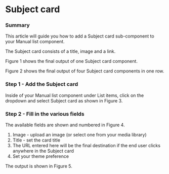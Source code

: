 # Subject card

### Summary <a href="#subjectcardcomponent-summary" id="subjectcardcomponent-summary"></a>

This article will guide you how to add a Subject card sub-component to your Manual list component.

The Subject card consists of a title, image and a link.

Figure 1 shows the final output of one Subject card component.



Figure 2 shows the final output of four Subject card components in one row.



### Step 1 - Add the Subject card <a href="#subjectcardcomponent-step1-addthesubjectcard" id="subjectcardcomponent-step1-addthesubjectcard"></a>

Inside of your Manual list component under List items, click on the dropdown and select Subject card as shown in Figure 3.



### Step 2 - Fill in the various fields <a href="#subjectcardcomponent-step2-fillinthevariousfields" id="subjectcardcomponent-step2-fillinthevariousfields"></a>

The available fields are shown and numbered in Figure 4.



1. Image - upload an image (or select one from your media library)
2. Title - set the card title
3. The URL entered here will be the final destination if the end user clicks anywhere in the Subject card
4. Set your theme preference

The output is shown in Figure 5.
